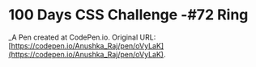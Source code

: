 # 100 Days CSS Challenge -#72 Ring
 _A Pen created at CodePen.io. Original URL: [https://codepen.io/Anushka_Raj/pen/oVyLaK](https://codepen.io/Anushka_Raj/pen/oVyLaK).

 